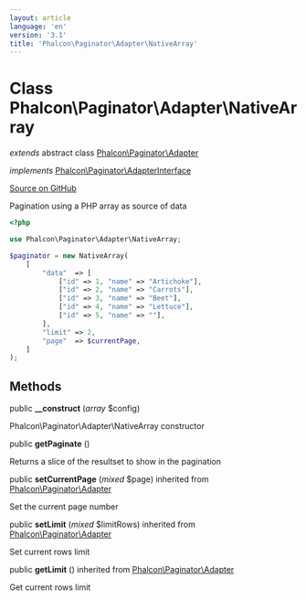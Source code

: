 ```yaml
---
layout: article
language: 'en'
version: '3.1'
title: 'Phalcon\Paginator\Adapter\NativeArray'
---
```

# Class **Phalcon\Paginator\Adapter\NativeArray**

*extends* abstract class [Phalcon\Paginator\Adapter](/3.1/en/api/Phalcon_Paginator_Adapter)

*implements* [Phalcon\Paginator\AdapterInterface](/3.1/en/api/Phalcon_Paginator_AdapterInterface)

<a href="https://github.com/phalcon/cphalcon/tree/v3.1.0/phalcon/paginator/adapter/nativearray.zep" class="btn btn-default btn-sm">Source on GitHub</a>

Pagination using a PHP array as source of data

```php
<?php

use Phalcon\Paginator\Adapter\NativeArray;

$paginator = new NativeArray(
    [
        "data"  => [
            ["id" => 1, "name" => "Artichoke"],
            ["id" => 2, "name" => "Carrots"],
            ["id" => 3, "name" => "Beet"],
            ["id" => 4, "name" => "Lettuce"],
            ["id" => 5, "name" => ""],
        ],
        "limit" => 2,
        "page"  => $currentPage,
    ]
);

```


## Methods
public  **__construct** (*array* $config)

Phalcon\Paginator\Adapter\NativeArray constructor



public  **getPaginate** ()

Returns a slice of the resultset to show in the pagination



public  **setCurrentPage** (*mixed* $page) inherited from [Phalcon\Paginator\Adapter](/3.1/en/api/Phalcon_Paginator_Adapter)

Set the current page number



public  **setLimit** (*mixed* $limitRows) inherited from [Phalcon\Paginator\Adapter](/3.1/en/api/Phalcon_Paginator_Adapter)

Set current rows limit



public  **getLimit** () inherited from [Phalcon\Paginator\Adapter](/3.1/en/api/Phalcon_Paginator_Adapter)

Get current rows limit



